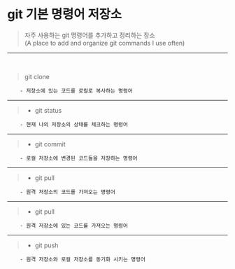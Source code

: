 # git  기본 명령어 저장소

>자주 사용하는 git 명령어를 추가하고 정리하는 장소<br> 
>(A place to add and organize git commands I use often)
---
<br>

> git clone 

        - 저장소에 있는 코드를 로컬로 복사하는 명령어
    
----
>- git status

        - 현재 나의 저장소의 상태를 체크하는 명령어
----
>- git commit

        - 로컬 저장소에 변경된 코드들을 저장하는 명령어
----
>- git pull

        - 원격 저장소의 코드를 가져오는 명령어
----
>- git pull

        - 원격 저장소에 있는 코드를 가져오는 명령어
----
>- git push

        - 원격 저장소와 로컬 저장소를 동기화 시키는 명령어
        








